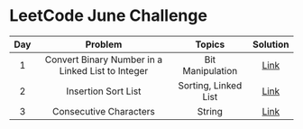# LeetCode June Challenge

| Day |             Problem             |        Topics        |                                       Solution                                       |
|:---:|:-------------------------------:|:--------------------:|:------------------------------------------------------------------------------------:|
| 1 | Convert Binary Number in a Linked List to Integer |  Bit Manipulation |  [Link](https://github.com/ishpreet-singh/november-leetcode-challenge/blob/master/1.cpp) |
| 2 | Insertion Sort List | Sorting, Linked List | [Link](https://github.com/ishpreet-singh/november-leetcode-challenge/blob/master/2.cpp)|
| 3 | Consecutive Characters | String | [Link](https://github.com/ishpreet-singh/november-leetcode-challenge/blob/master/3.cpp)|